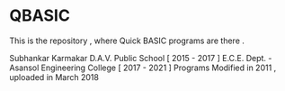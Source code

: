 # QBASIC
This is the repository , where Quick BASIC programs are there . 

Subhankar Karmakar 
D.A.V. Public School [ 2015 - 2017 ] 
E.C.E. Dept. - Asansol Engineering College [ 2017 - 2021 ] 
Programs Modified in 2011 , uploaded in March 2018
